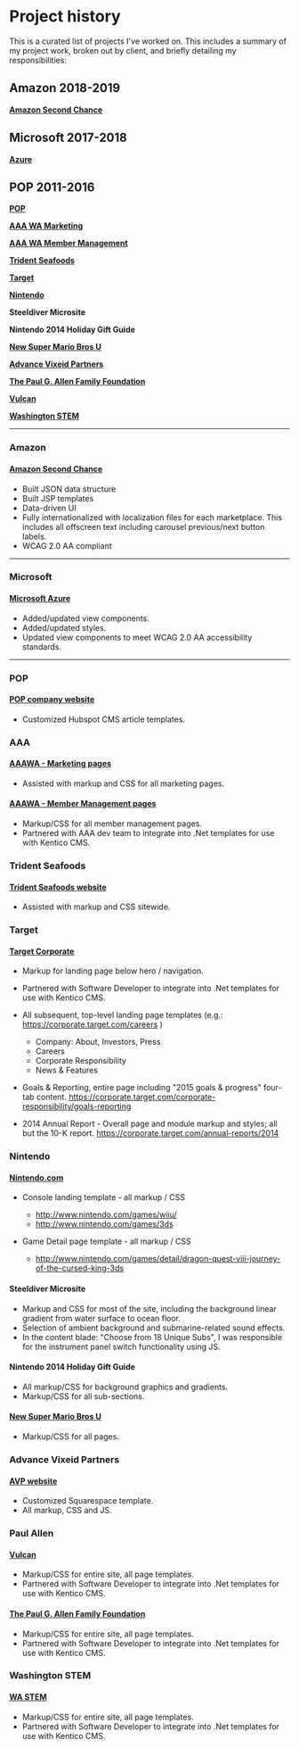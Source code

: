 # Project history

This is a curated list of projects I've worked on. This includes a summary of my project work, broken out by client, and briefly detailing my responsibilities:

## Amazon **2018-2019**
[**Amazon Second Chance**](https://www.amazon.com/amsc)


## Microsoft **2017-2018**

[**Azure**](https://azure.microsoft.com)


## POP **2011-2016** 

[**POP**](http://www.wearepop.com)

[**AAA WA Marketing**](https://wa.aaa.com/)

[**AAA WA Member Management**](https://secure.wa.aaa.com/membermanagement/join/detail/classic)

[**Trident Seafoods**](http://www.tridentseafoods.com)

[**Target**](https://corporate.target.com)

[**Nintendo**](http://www.nintendo.com)

**Steeldiver Microsite**

**Nintendo 2014 Holiday Gift Guide**

[**New Super Mario Bros U**](http://newsupermariobrosu.nintendo.com)

[**Advance Vixeid Partners**](http://www.avpgrowth.com)

[**The Paul G. Allen Family Foundation**](http://www.pgafamilyfoundation.org)

[**Vulcan**](http://www.vulcan.com)

[**Washington STEM**](http://www.washingtonstem.org/)

---

### Amazon

#### [Amazon Second Chance](https://www.amazon.com/amsc)

- Built JSON data structure
- Built JSP templates
- Data-driven UI
- Fully internationalized with localization files for each marketplace. This includes all offscreen text including carousel previous/next button labels.
- WCAG 2.0 AA compliant

---

### Microsoft

#### [Microsoft Azure](https://azure.microsoft.com)

- Added/updated view components.
- Added/updated styles.
- Updated view components to meet WCAG 2.0 AA accessibility standards.

---

### POP

#### [POP company website](http://www.wearepop.com)

- Customized Hubspot CMS article templates.


### AAA

#### [AAAWA - Marketing pages](https://wa.aaa.com)

- Assisted with markup and CSS for all marketing pages.

#### [AAAWA - Member Management pages](https://secure.wa.aaa.com/membermanagement/join/detail/classic)
	
- Markup/CSS for all member management pages.
- Partnered with AAA dev team to integrate into .Net templates for use with Kentico CMS.


### Trident Seafoods

#### [Trident Seafoods website](http://www.tridentseafoods.com)

- Assisted with markup and CSS sitewide.


### Target

#### [Target Corporate](https://corporate.target.com)

- Markup for landing page below hero / navigation.
- Partnered with Software Developer to integrate into .Net templates for use with Kentico CMS.

- All subsequent, top-level landing page templates (e.g.: https://corporate.target.com/careers )
	- Company: About, Investors, Press
	- Careers
	- Corporate Responsibility
	- News & Features

- Goals & Reporting, entire page including "2015 goals & progress" four-tab content.
	https://corporate.target.com/corporate-responsibility/goals-reporting

- 2014 Annual Report - Overall page and module markup and styles; all but the 10-K report.
	https://corporate.target.com/annual-reports/2014


### Nintendo

#### [Nintendo.com](http://www.nintendo.com)

- Console landing template - all markup / CSS
	- http://www.nintendo.com/games/wiiu/
	- http://www.nintendo.com/games/3ds

- Game Detail page template - all markup / CSS
	- http://www.nintendo.com/games/detail/dragon-quest-viii-journey-of-the-cursed-king-3ds


#### Steeldiver Microsite

- Markup and CSS for most of the site, including the background linear gradient from water surface to ocean floor.
- Selection of ambient background and submarine-related sound effects.
- In the content blade: "Choose from 18 Unique Subs", I was responsible for the instrument panel switch functionality using JS.


#### Nintendo 2014 Holiday Gift Guide

- All markup/CSS for background graphics and gradients.
- Markup/CSS for all sub-sections.


#### [New Super Mario Bros U](http://newsupermariobrosu.nintendo.com)

- Markup/CSS for all pages.


### Advance Vixeid Partners

#### [AVP website](http://www.avpgrowth.com)

- Customized Squarespace template.
- All markup, CSS and JS.


### Paul Allen

#### [Vulcan](http://www.vulcan.com)

- Markup/CSS for entire site, all page templates.
- Partnered with Software Developer to integrate into .Net templates for use with Kentico CMS.


#### [The Paul G. Allen Family Foundation](http://www.pgafamilyfoundation.org)

- Markup/CSS for entire site, all page templates.
- Partnered with Software Developer to integrate into .Net templates for use with Kentico CMS.


### Washington STEM

#### [WA STEM](http://www.washingtonstem.org)

- Markup/CSS for entire site, all page templates.
- Partnered with Software Developer to integrate into .Net templates for use with Kentico CMS.







